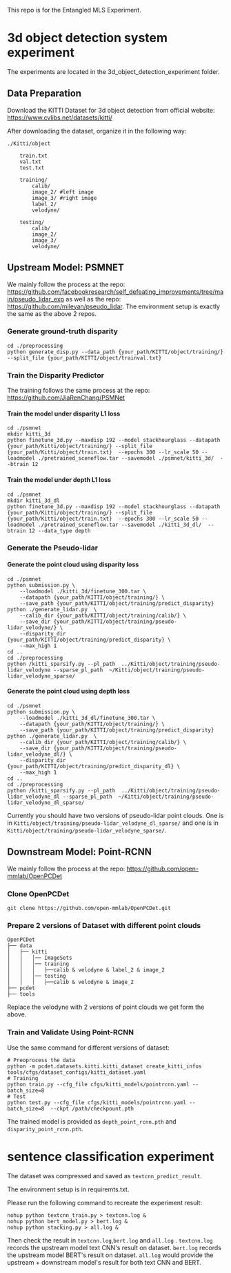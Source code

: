 This repo is for the Entangled MLS Experiment. 

# 3d object detection system experiment

The experiments are located in the 3d_object_detection_experiment folder. 

## Data Preparation

Download the KITTI Dataset for 3d object detection from official website: https://www.cvlibs.net/datasets/kitti/  

After downloading the dataset, organize it in the following way:

    ./Kitti/object
    
        train.txt
        val.txt
        test.txt 
    
        training/
            calib/
            image_2/ #left image
            image_3/ #right image
            label_2/
            velodyne/ 
    
        testing/
            calib/
            image_2/
            image_3/
            velodyne/



## Upstream Model: PSMNET

We mainly follow the process at the repo: https://github.com/facebookresearch/self_defeating_improvements/tree/main/pseudo_lidar_exp  as well as the repo: https://github.com/mileyan/pseudo_lidar. The environment setup is exactly the same as the above 2 repos. 

### Generate ground-truth disparity

```
cd ./preprocessing
python generate_disp.py --data_path {your_path/KITTI/object/training/} --split_file {your_path/KITTI/object/trainval.txt}
```

### Train the Disparity Predictor

The training follows the same process at the repo: https://github.com/JiaRenChang/PSMNet

#### Train the model under disparity L1 loss

```
cd ./psmnet
mkdir kitti_3d
python finetune_3d.py --maxdisp 192 --model stackhourglass --datapath {your_path/Kitti/object/training/} --split_file {your_path/Kitti/object/train.txt}  --epochs 300 --lr_scale 50 --loadmodel ./pretrained_sceneflow.tar --savemodel ./psmnet/kitti_3d/  --btrain 12
```

#### Train the model under depth L1 loss

```
cd ./psmnet
mkdir kitti_3d_dl
python finetune_3d.py --maxdisp 192 --model stackhourglass --datapath {your_path/Kitti/object/training/} --split_file {your_path/Kitti/object/train.txt}  --epochs 300 --lr_scale 50 --loadmodel ./pretrained_sceneflow.tar --savemodel ./kitti_3d_dl/  --btrain 12 --data_type depth
```

### Generate the Pseudo-lidar

#### Generate the point cloud using disparity loss

```
cd ./psmnet
python submission.py \
    --loadmodel ./kitti_3d/finetune_300.tar \
    --datapath {your_path/KITTI/object/training/} \
    --save_path {your_path/KITTI/object/training/predict_disparity}   
python ./generate_lidar.py  \
    --calib_dir {your_path/KITTI/object/training/calib/} \
    --save_dir {your_path/KITTI/object/training/pseudo-lidar_velodyne/} \
    --disparity_dir {your_path/KITTI/object/training/predict_disparity} \
    --max_high 1
cd ..
cd ./preprocessing
python /kitti_sparsify.py --pl_path  ../Kitti/object/training/pseudo-lidar_velodyne --sparse_pl_path  ~/Kitti/object/training/pseudo-lidar_velodyne_sparse/

```



#### Generate the point cloud using depth loss

```
cd ./psmnet
python submission.py \
    --loadmodel ./kitti_3d_dl/finetune_300.tar \
    --datapath {your_path/KITTI/object/training/} \
    --save_path {your_path/KITTI/object/training/predict_disparity}   
python ./generate_lidar.py  \
    --calib_dir {your_path/KITTI/object/training/calib/} \
    --save_dir {your_path/KITTI/object/training/pseudo-lidar_velodyne_dl/} \
    --disparity_dir {your_path/KITTI/object/training/predict_disparity_dl} \
    --max_high 1
cd ..
cd ./preprocessing
python /kitti_sparsify.py --pl_path  ../Kitti/object/training/pseudo-lidar_velodyne_dl --sparse_pl_path  ~/Kitti/object/training/pseudo-lidar_velodyne_dl_sparse/
```

Currently you should have two versions of pseudo-lidar point clouds. One is in `Kitti/object/training/pseudo-lidar_velodyne_dl_sparse/` and one is in `Kitti/object/training/pseudo-lidar_velodyne_sparse/`.

## Downstream Model: Point-RCNN

We mainly follow the process at the repo: https://github.com/open-mmlab/OpenPCDet

### Clone OpenPCDet

```
git clone https://github.com/open-mmlab/OpenPCDet.git
```

### Prepare 2 versions of Dataset with different point clouds

```
OpenPCDet
├── data
│   ├── kitti
│   │   │── ImageSets
│   │   │── training
│   │   │   ├──calib & velodyne & label_2 & image_2
│   │   │── testing
│   │   │   ├──calib & velodyne & image_2
├── pcdet
├── tools
```

Replace the velodyne with 2 versions of point clouds we get form the above.

### Train and  Validate Using Point-RCNN

Use the same command for different versions of dataset: 

```
# Preoprocess the data
python -m pcdet.datasets.kitti.kitti_dataset create_kitti_infos tools/cfgs/dataset_configs/kitti_dataset.yaml
# Training
python train.py --cfg_file cfgs/kitti_models/pointrcnn.yaml --batch_size=8 
# Test
python test.py --cfg_file cfgs/kitti_models/pointrcnn.yaml --batch_size=8  --ckpt /path/checkpount.pth
```

The trained model is provided as `depth_point_rcnn.pth` and `disparity_point_rcnn.pth`. 



# sentence classification experiment

The dataset was compressed and saved as `textcnn_predict_result`.

The environment setup is in requiremts.txt. 

Please run the following command to recreate the experiment result:

```
nohup python textcnn_train.py > textcnn.log &
nohup python bert_model.py > bert.log &
nohup python stacking.py > all.log &
```

Then check the result in `textcnn.log`,`bert.log` and `all.log` . `textcnn.log` records the upstream model text CNN's result on dataset.   `bert.log` records the upstream model BERT's result on dataset. `all.log` would provide the upstream + downstream model's result for both text CNN and BERT. 
